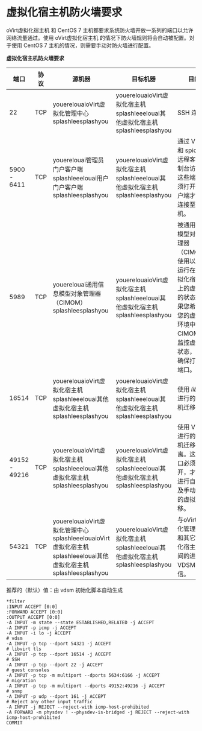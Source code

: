 # 虚拟化宿主机防火墙要求

oVirt虚拟化宿主机 和 CentOS 7
主机都要求系统防火墙开放一系列的端口以允许网络流量通过。使用 oVirt虚拟化宿主机
的情况下防火墙规则将会自动被配置。对于使用 CentOS 7
主机的情况，则需要手动对防火墙进行配置。

**虚拟化宿主机防火墙要求**

|端口|协议|源机器|目标机器|目的|
|----|----|------|--------|----|
|22|TCP|youerelouaioVirt虚拟化管理中心splashleesplashyou|youerelouaioVirt虚拟化宿主机splashleeelouai其他虚拟化宿主机splashleesplashyou|SSH 连接|
|5900 - 6411|TCP|youerelouai管理员门户客户端splashleeelouai用户门户客户端splashleesplashyou|youerelouaioVirt虚拟化宿主机splashleeelouai其他虚拟化宿主机splashleesplashyou|通过 VNC 和 spice 的远程客户控制台访问。这些端口必须打开，客户端才能够连接至虚拟机。|
|5989|TCP|youerelouai通用信息模型对象管理器（CIMOM）splashleesplashyou|youerelouaioVirt虚拟化宿主机splashleeelouai其他虚拟化宿主机splashleesplashyou|被通用信息模型对象管理器（CIMOM）使用以监控运行在该虚拟化宿主机上的虚拟机的状态。如果您希望在您的虚拟化环境中使用 CIMOM 来监控虚拟机状态，必须确保打开此端口。|
|16514|TCP|youerelouaioVirt虚拟化宿主机splashleeelouai其他虚拟化宿主机splashleesplashyou|youerelouaioVirt虚拟化宿主机splashleeelouai其他虚拟化宿主机splashleesplashyou|使用 *libvirt* 进行的虚拟机迁移。|
|49152 - 49216|TCP|youerelouaioVirt虚拟化宿主机splashleeelouai其他虚拟化宿主机splashleesplashyou|youerelouaioVirt虚拟化宿主机splashleeelouai其他虚拟化宿主机splashleesplashyou|使用 VDSM 进行的虚拟机迁移和隔离。这些端口必须被打开，才能够进行自动以及手动开始的虚拟机迁移。|
|54321|TCP|youerelouaioVirt虚拟化管理中心splashleeelouaioVirt虚拟化宿主机splashleeelouai其他虚拟化宿主机splashleesplashyou|youerelouaioVirt虚拟化宿主机splashleeelouai其他虚拟化宿主机splashleesplashyou|与oVirt虚拟化管理中心和其它虚拟化宿主机之间的进行的 VDSM 通信。|

推荐的（默认）值：由 vdsm 初始化脚本自动生成

    *filter
    :INPUT ACCEPT [0:0]
    :FORWARD ACCEPT [0:0]
    :OUTPUT ACCEPT [0:0]
    -A INPUT -m state --state ESTABLISHED,RELATED -j ACCEPT
    -A INPUT -p icmp -j ACCEPT
    -A INPUT -i lo -j ACCEPT
    # vdsm
    -A INPUT -p tcp --dport 54321 -j ACCEPT
    # libvirt tls
    -A INPUT -p tcp --dport 16514 -j ACCEPT
    # SSH
    -A INPUT -p tcp --dport 22 -j ACCEPT
    # guest consoles
    -A INPUT -p tcp -m multiport --dports 5634:6166 -j ACCEPT
    # migration
    -A INPUT -p tcp -m multiport --dports 49152:49216 -j ACCEPT
    # snmp
    -A INPUT -p udp --dport 161 -j ACCEPT
    # Reject any other input traffic
    -A INPUT -j REJECT --reject-with icmp-host-prohibited
    -A FORWARD -m physdev ! --physdev-is-bridged -j REJECT --reject-with icmp-host-prohibited
    COMMIT


